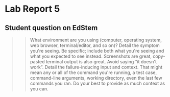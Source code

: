 # Lab Report 5

## Student question on EdStem

>> What environment are you using (computer, operating system, web browser, terminal/editor, and so on)?
>>Detail the symptom you're seeing. Be specific; include both what you're seeing and what you expected to see instead. Screenshots are great, copy-pasted terminal output is also great. Avoid saying “it doesn't work”.
>>Detail the failure-inducing input and context. That might mean any or all of the command you're running, a test case, command-line arguments, working directory, even the last few commands you ran. Do your best to provide as much context as you can.



